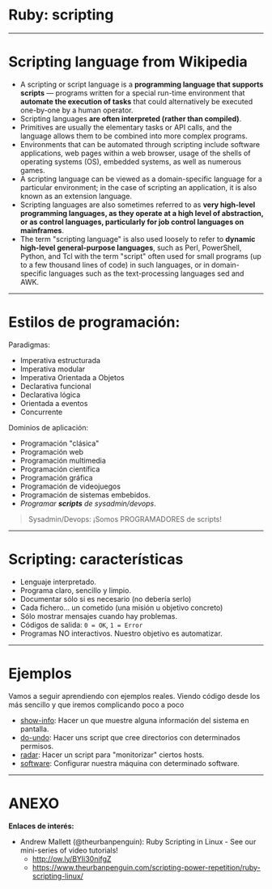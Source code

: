 
# Ruby: scripting

---

# Scripting language from Wikipedia

* A scripting or script language is a **programming language that supports scripts** — programs written for a special run-time environment that **automate the execution of tasks** that could alternatively be executed one-by-one by a human operator.
* Scripting languages **are often interpreted (rather than compiled)**.
* Primitives are usually the elementary tasks or API calls, and the language allows them to be combined into more complex programs.
* Environments that can be automated through scripting include software applications, web pages within a web browser, usage of the shells of operating systems (OS), embedded systems, as well as numerous games.
* A scripting language can be viewed as a domain-specific language for a particular environment; in the case of scripting an application, it is also known as an extension language.
* Scripting languages are also sometimes referred to as **very high-level programming languages, as they operate at a high level of abstraction, or as control languages, particularly for job control languages on mainframes**.
* The term "scripting language" is also used loosely to refer to **dynamic high-level general-purpose languages**, such as Perl, PowerShell, Python, and Tcl with the term "script" often used for small programs (up to a few thousand lines of code) in such languages, or in domain-specific languages such as the text-processing languages sed and AWK.

---

# Estilos de programación:

Paradigmas:
* Imperativa estructurada
* Imperativa modular
* Imperativa Orientada a Objetos
* Declarativa funcional
* Declarativa lógica
* Orientada a eventos
* Concurrente

Dominios de aplicación:
* Programación "clásica"
* Programación web
* Programación multimedia
* Programación científica
* Programación gráfica
* Programación de videojuegos
* Programación de sistemas embebidos.
* _Programar **scripts** de sysadmin/devops_.

> Sysadmin/Devops: ¡Somos PROGRAMADORES de scripts!

---

# Scripting: características

* Lenguaje interpretado.
* Programa claro, sencillo y limpio.
* Documentar sólo si es necesario (no debería serlo)
* Cada fichero... un cometido (una misión u objetivo concreto)
* Sólo mostrar mensajes cuando hay problemas.
* Códigos de salida: `0 = OK`, `1 = Error`
* Programas NO interactivos. Nuestro objetivo es automatizar.

---

# Ejemplos

Vamos a seguir aprendiendo con ejemplos reales.
Viendo código desde los más sencillo y que iremos complicando
poco a poco

* [show-info](./02-show-info): Hacer un que muestre alguna información del sistema en pantalla.
* [do-undo](./03-du-undo): Hacer uns script que cree directorios con determinados permisos.
* [radar](./04-radar): Hacer un script para "monitorizar" ciertos hosts.
* [software](./05-software): Configurar nuestra máquina con determinado software.

---

# ANEXO

**Enlaces de interés:**
* Andrew Mallett (@theurbanpenguin): Ruby Scripting in Linux - See our mini-series of video tutorials!
    * http://ow.ly/BYIi30nifgZ
    * https://www.theurbanpenguin.com/scripting-power-repetition/ruby-scripting-linux/

